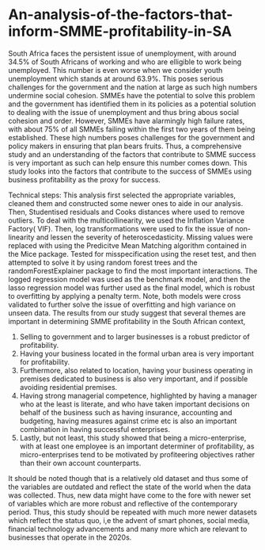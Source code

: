 # An-analysis-of-the-factors-that-inform-SMME-profitability-in-SA

South Africa faces the persistent issue of unemployment, with around 34.5% of South Africans of working and who are elligible to work being unemployed. This number is even worse when we consider youth unemployment which stands at around 63.9%. This poses serious challenges for the government and the nation at large as such high numbers undermine social cohesion. SMMEs have the potential to solve this problem and the government has identified them in its policies as a potential solution to dealing with the issue of unemployment and thus bring abous social cohesion and order. However, SMMEs have alarmingly high failure rates, with about 75% of all SMMEs failing within the first two years of them being established. These high numbers poses challenges for the government and policy makers in ensuring that plan bears fruits. Thus, a comprehensive study and an understanding of the factors that contribute to SMME success is very important as such can help ensure this number comes down. This study looks into the factors that contribute to the success of SMMEs using business profitability as the proxy for success. 

Technical steps:
This analysis first selected the appropriate variables, cleaned them and constructed some newer ones to aide in our analysis. Then, Studentised residuals and Cooks distances where used to remove outliers. To deal with the multicollinearity, we used the Inflation Variance Factory( VIF). Then, log transformations were used to fix the issue of non-linearity and lessen the severity of heteroscedasticity. Missing values were replaced with using the Predicitve Mean Matching algorithm contained in the Mice package. Tested for misspecification using the reset test, and then attempted to solve it by using random forest trees and the randomForestExplainer package to find the most important interactions.
The logged regression model was used as the benchmark model, and then the lasso regression model was further used as the final model, which is robust to overfitting by applying a penalty term.
Note, both models were cross validated to further solve the issue of overfitting and high variance on unseen data.
The results from our study suggest that several themes are important in determining SMME profitability in the South African context, 
  1. Selling to government and to larger businesses is a robust predictor of profitability.
  2. Having your business located in the formal urban area is very important for profitability.
  3. Furthermore, also related to location, having your business operating in premises dedicated to business is also very important, and if possible avoiding residential premises.
  4. Having strong managerial competence, highlighted by having a manager who at the least is literate, and who have taken important decisions on behalf of the business such as having insurance, accounting and budgeting, having measures against crime etc is also an important combination in having successful enterprises.
  5. Lastly, but not least, this study showed that being a micro-enterprise, with at least one employee is an important determiner of profitability, as micro-enterprises tend to be motivated by profiteering objectives rather than their own account counterparts.

It should be noted though that is a relatively old dataset and thus some of the variables are outdated and reflect the state of the world when the data was collected. Thus, new data might have come to the fore with newer set of variables which are more robust and reflective of the contemporary period. Thus, this study should be repeated with much more newer datasets which reflect the status quo, i,e the advent of smart phones, social media, financial technology advancements and many more which are relevant to businesses that operate in the 2020s.
